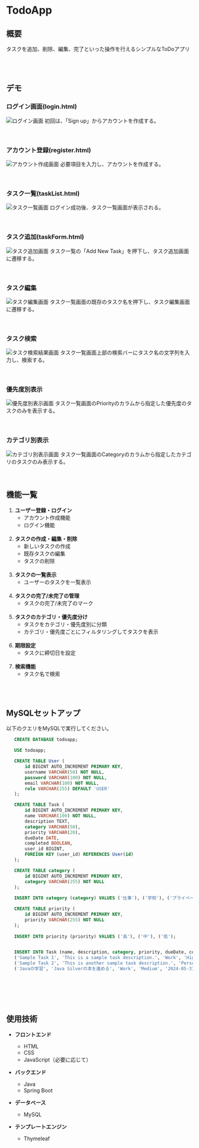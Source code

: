 # TodoApp

## 概要
タスクを追加、削除、編集、完了といった操作を行えるシンプルなToDoアプリ<br><br><br><br>

## デモ
### ログイン画面(login.html)
![ログイン画面](src/main/resources/static/img/Sign-in.png)
初回は、「Sign up」からアカウントを作成する。<br><br><br>

### アカウント登録(register.html)
![アカウント作成画面](src/main/resources/static/img/sign-up.png)
必要項目を入力し、アカウントを作成する。<br><br><br>

### タスク一覧(taskList.html)
![タスク一覧画面](src/main/resources/static/img/taskList.png)
ログイン成功後、タスク一覧画面が表示される。<br><br><br>

### タスク追加(taskForm.html)
![タスク追加画面](src/main/resources/static/img/newtask.png)
タスク一覧の「Add New Task」を押下し、タスク追加画面に遷移する。<br><br><br>

### タスク編集
![タスク編集画面](src/main/resources/static/img/updatetask.png)
タスク一覧画面の既存のタスク名を押下し、タスク編集画面に遷移する。<br><br><br>

### タスク検索
![タスク検索結果画面](src/main/resources/static/img/listSearch.png)
タスク一覧画面上部の検索バーにタスク名の文字列を入力し、検索する。<br><br><br>

### 優先度別表示
![優先度別表示画面](src/main/resources/static/img/listPriority.png)
タスク一覧画面のPriorityのカラムから指定した優先度のタスクのみを表示する。<br><br><br>

### カテゴリ別表示
![カテゴリ別表示画面](src/main/resources/static/img/listCategory.png)
タスク一覧画面のCategoryのカラムから指定したカテゴリのタスクのみ表示する。<br><br><br>

## 機能一覧
1. **ユーザー登録・ログイン**
   - アカウント作成機能
   - ログイン機能
<br><br>
2. **タスクの作成・編集・削除**
   - 新しいタスクの作成
   - 既存タスクの編集
   - タスクの削除
<br><br>
3. **タスクの一覧表示**
   - ユーザーのタスクを一覧表示
<br><br>
4. **タスクの完了/未完了の管理**
   - タスクの完了/未完了のマーク
<br><br>
5. **タスクのカテゴリ・優先度分け**
   - タスクをカテゴリ・優先度別に分類
   - カテゴリ・優先度ごとにフィルタリングしてタスクを表示
<br><br>
6. **期限設定**
   - タスクに締切日を設定
<br><br>
7. **検索機能**
   - タスク名で検索<br><br><br><br>

## MySQLセットアップ
以下のクエリをMySQLで実行してください。
 ```sql
    CREATE DATABASE todoapp;

    USE todoapp;

    CREATE TABLE User (
        id BIGINT AUTO_INCREMENT PRIMARY KEY,
        username VARCHAR(50) NOT NULL,
        password VARCHAR(100) NOT NULL,
        email VARCHAR(100) NOT NULL,
        role VARCHAR(255) DEFAULT 'USER'
    );

    CREATE TABLE Task (
        id BIGINT AUTO_INCREMENT PRIMARY KEY,
        name VARCHAR(100) NOT NULL,
        description TEXT,
        category VARCHAR(50),
        priority VARCHAR(20),
        dueDate DATE,
        completed BOOLEAN,
        user_id BIGINT,
        FOREIGN KEY (user_id) REFERENCES User(id)
    );

    CREATE TABLE category (
        id BIGINT AUTO_INCREMENT PRIMARY KEY,
        category VARCHAR(255) NOT NULL
    );
    
    INSERT INTO category (category) VALUES ('仕事'), ('学校'), ('プライベート');

    CREATE TABLE priority (
        id BIGINT AUTO_INCREMENT PRIMARY KEY,
        priority VARCHAR(255) NOT NULL
    );
    
    INSERT INTO priority (priority) VALUES ('高'), ('中'), ('低');


    INSERT INTO Task (name, description, category, priority, dueDate, completed, user_id) VALUES 
    ('Sample Task 1', 'This is a sample task description.', 'Work', 'High', '2024-12-31', false, 1),
    ('Sample Task 2', 'This is another sample task description.', 'Personal', 'Medium', '2024-11-30', true, 1),
    ('Javaの学習', 'Java Silverの本を進める', 'Work', 'Medium', '2024-05-31', false, 1);
```
<br><br><br><br>

## 使用技術
- **フロントエンド**
  - HTML
  - CSS
  - JavaScript（必要に応じて）

- **バックエンド**
  - Java
  - Spring Boot

- **データベース**
  - MySQL

- **テンプレートエンジン**
  - Thymeleaf

